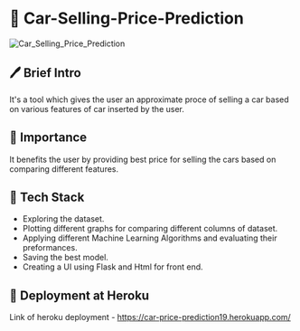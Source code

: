# 🚓 Car-Selling-Price-Prediction
![Car_Selling_Price_Prediction](https://user-images.githubusercontent.com/84613393/236610339-d69cfd8f-b5eb-4272-bd48-a72116bf5f5d.png)


## 🖊 Brief Intro 
It's a tool which gives the user an approximate proce of selling a car based on various features of car inserted by the user. 

## 📌 Importance 
It benefits the user by providing best price for selling the cars based on comparing different features.


## 🔨 Tech Stack
<ul>
  <li> Exploring the dataset. </li>
  <li> Plotting different graphs for comparing different columns of dataset. </li>
  <li> Applying different Machine Learning Algorithms and evaluating their preformances. </li>
  <li> Saving the best model. </li>
  <li> Creating a UI using Flask and Html for front end.</li>  
</ul>

## 🎯 Deployment at Heroku
Link of heroku deployment - https://car-price-prediction19.herokuapp.com/



